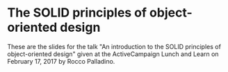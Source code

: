 # The SOLID principles of object-oriented design

These are the slides for the talk "An introduction to the SOLID principles of object-oriented design" given at the ActiveCampaign Lunch and Learn on February 17, 2017 by Rocco Palladino.

